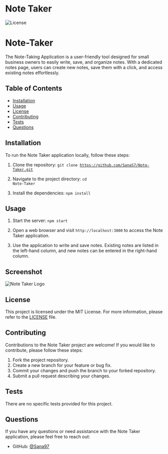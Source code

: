 # Note Taker

![License](https://img.shields.io/badge/License-MIT-blue.svg)

# Note-Taker
The Note-Taking Application is a user-friendly tool designed for small business owners to easily write, save, and organize notes. With a dedicated notes page, users can create new notes, save them with a click, and access existing notes effortlessly. 

## Table of Contents

- [Installation](#installation)
- [Usage](#usage)
- [License](#license)
- [Contributing](#contributing)
- [Tests](#tests)
- [Questions](#questions)

## Installation

To run the Note Taker application locally, follow these steps:

1. Clone the repository: <code>git clone https://github.com/SanaS7/Note-Taker.git</code>

2. Navigate to the project directory: <code>cd Note-Taker</code>


3. Install the dependencies: <code>npm install</code>

## Usage

1. Start the server: <code>npm start</code>


2. Open a web browser and visit `http://localhost:3000` to access the Note Taker application.

3. Use the application to write and save notes. Existing notes are listed in the left-hand column, and new notes can be entered in the right-hand column.

## Screenshot
![Note Taker Logo](images/note-taker-logo.png)

## License

This project is licensed under the MIT License. For more information, please refer to the [LICENSE](LICENSE) file.

## Contributing

Contributions to the Note Taker project are welcome! If you would like to contribute, please follow these steps:

1. Fork the project repository.
2. Create a new branch for your feature or bug fix.
3. Commit your changes and push the branch to your forked repository.
4. Submit a pull request describing your changes.

## Tests

There are no specific tests provided for this project.

## Questions

If you have any questions or need assistance with the Note Taker application, please feel free to reach out:

- GitHub: [@Sana97](https://github.com/Sana97)

